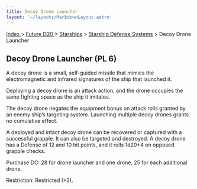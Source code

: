```yaml
---
title: Decoy Drone Launcher
layout: '~/layouts/MarkdownLayout.astro'
---
```


[ Index ](/) > [ Future D20 ](/future.d20.srd) > [Starships](/future.d20.srd/starships) > [Starship Defense Systems](/future.d20.srd/starships/starship.defense) > Decoy Drone Launcher

## Decoy Drone Launcher (PL 6)

A decoy drone is a small, self-guided missile that mimics the electromagnetic
and infrared signatures of the ship that launched it.

Deploying a decoy drone is an attack action, and the drone occupies the same
fighting space as the ship it imitates.

The decoy drone negates the equipment bonus on attack rolls granted by an
enemy ship’s targeting system. Launching multiple decoy drones grants no
cumulative effect.

A deployed and intact decoy drone can be recovered or captured with a
successful grapple. It can also be targeted and destroyed. A decoy drone has a
Defense of 12 and 10 hit points, and it rolls 1d20+4 on opposed grapple
checks.

Purchase DC: 28 for drone launcher and one drone, 25 for each additional
drone.

Restriction: Restricted (+2).

